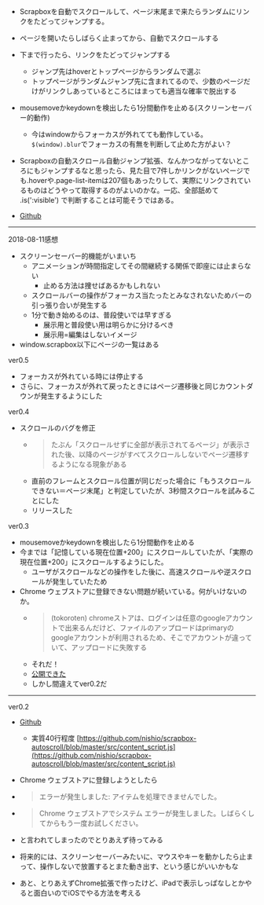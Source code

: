 
- Scrapboxを自動でスクロールして、ページ末尾まで来たらランダムにリンクをたどってジャンプする。

- ページを開いたらしばらく止まってから、自動でスクロールする
- 下まで行ったら、リンクをたどってジャンプする
    - ジャンプ先はhoverとトップページからランダムで選ぶ
    - トップページがランダムジャンプ先に含まれてるので、少数のページだけがリンクしあっているところにはまっても適当な確率で脱出する
- mousemoveかkeydownを検出したら1分間動作を止める(スクリーンセーバー的動作)
    - 今はwindowからフォーカスが外れてても動作している。`$(window).blur`でフォーカスの有無を判断して止めた方がよい？
- Scrapboxの自動スクロール自動ジャンプ拡張、なんかつながってないところにもジャンプするなと思ったら、見た目で7件しかリンクがないページでも.hoverや.page-list-itemは207個もあったりして、実際にリンクされているものはどうやって取得するのがよいのかな。一応、全部舐めて .is(':visible') で判断することは可能そうではある。

- [Github](https://github.com/nishio/scrapbox-autoscroll)

-----
2018-08-11感想
- スクリーンセーバー的機能がいまいち
    - アニメーションが時間指定してその間継続する関係で即座には止まらない
        - 止める方法は捜せばあるかもしれない
    - スクロールバーの操作がフォーカス当たったとみなされないためバーの引っ張り合いが発生する
    - 1分で動き始めるのは、普段使いでは早すぎる
        - 展示用と普段使い用は明らかに分けるべき
        - 展示用=編集はしないイメージ
- window.scrapbox以下にページの一覧はある


ver0.5
- フォーカスが外れている時には停止する
- さらに、フォーカスが外れて戻ったときにはページ遷移後と同じカウントダウンが発生するようにした

ver0.4
- スクロールのバグを修正
    - > たぶん「スクロールせずに全部が表示されてるページ」が表示された後、以降のページがすべてスクロールしないでページ遷移するようになる現象がある
    - 直前のフレームとスクロール位置が同じだった場合に「もうスクロールできない＝ページ末尾」と判定していたが、3秒間スクロールを試みることにした
    - リリースした

ver0.3
- mousemoveかkeydownを検出したら1分間動作を止める
- 今までは「記憶している現在位置+200」にスクロールしていたが、「実際の現在位置+200」にスクロールするようにした。
    - ユーザがスクロールなどの操作をした後に、高速スクロールや逆スクロールが発生していたため
- Chrome ウェブストアに登録できない問題が続いている。何がいけないのか。
    - > (tokoroten) chromeストアは、ログインは任意のgoogleアカウントで出来るんだけど、ファイルのアップロードはprimaryのgoogleアカウントが利用されるため、そこでアカウントが違っていて、アップロードに失敗する
    - それだ！
    - [公開できた](https://chrome.google.com/webstore/detail/scrapbox-auto-scroll/oopejekobiompfoiomenkcdhbeiecngn)
    - しかし間違えてver0.2だ

-----
ver0.2
- [Github](https://github.com/nishio/scrapbox-autoscroll)
    - 実質40行程度 [https://github.com/nishio/scrapbox-autoscroll/blob/master/src/content_script.js](https://github.com/nishio/scrapbox-autoscroll/blob/master/src/content_script.js)

- Chrome ウェブストアに登録しようとしたら
- > エラーが発生しました: アイテムを処理できませんでした。
- >  Chrome ウェブストアでシステム エラーが発生しました。しばらくしてからもう一度お試しください。
- と言われてしまったのでとりあえず待ってみる

- 将来的には、スクリーンセーバーみたいに、マウスやキーを動かしたら止まって、操作しないで放置するとまた動き出す、という感じがいいかもな
- あと、とりあえずChrome拡張で作ったけど、iPadで表示しっぱなしとかやると面白いのでiOSでやる方法を考える
